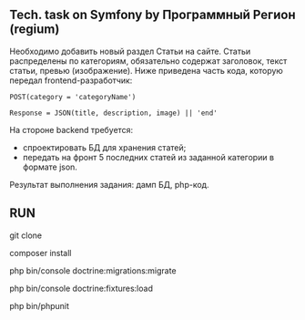 ## Tech. task on Symfony by Программный Регион (regium)
Необходимо добавить новый раздел Статьи на сайте. Статьи распределены по категориям, обязательно содержат заголовок, текст статьи, превью (изображение).
Ниже приведена часть кода, которую передал frontend-разработчик:

`POST(category = 'categoryName')`

`Response = JSON(title, description, image) || 'end'`

На стороне backend требуется:
- спроектировать БД для хранения статей;
- передать на фронт 5 последних статей из заданной категории в формате json.

Результат выполнения задания: дамп БД, php-код.


## RUN
git clone

composer install

php bin/console doctrine:migrations:migrate

php bin/console doctrine:fixtures:load

php bin/phpunit